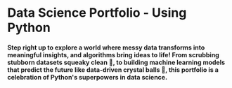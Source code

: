 # Data Science Portfolio - Using Python

#### Step right up to explore a world where messy data transforms into meaningful insights, and algorithms bring ideas to life! From scrubbing stubborn datasets squeaky clean 🧼, to building machine learning models that predict the future like data-driven crystal balls 🔮, this portfolio is a celebration of Python's superpowers in data science.
